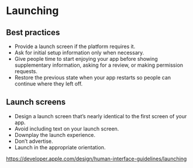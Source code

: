 # Launching
## Best practices
- Provide a launch screen if the platform requires it.
- Ask for initial setup information only when necessary.
- Give people time to start enjoying your app before showing supplementary information, asking for a review, or making permission requests.
- Restore the previous state when your app restarts so people can continue where they left off.

## Launch screens
- Design a launch screen that’s nearly identical to the first screen of your app.
- Avoid including text on your launch screen.
- Downplay the launch experience.
- Don’t advertise.
- Launch in the appropriate orientation.

https://developer.apple.com/design/human-interface-guidelines/launching
